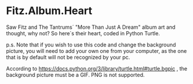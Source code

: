 # Fitz.Album.Heart
Saw Fitz and The Tantrums´ "More Than Just A Dream" album art and thought, why not? So here´s their heart, coded in Python Turtle. 

p.s. Note that if you wish to use this code and change the background picture, you will need to add your own one from your computer, as the one that is by default will not be recognized by your pc. 

According to https://docs.python.org/3/library/turtle.html#turtle.bgpic , the background picture must be a GIF. PNG is not supported.

